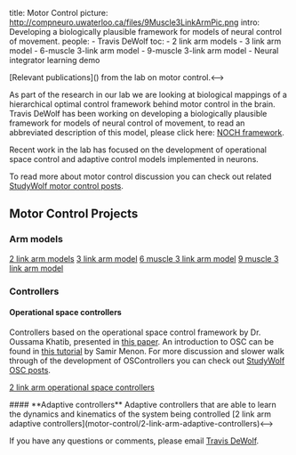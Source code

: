 title: Motor Control
picture: http://compneuro.uwaterloo.ca/files/9Muscle3LinkArmPic.png
intro: Developing a biologically plausible framework for models of neural control of movement.
people:
    - Travis DeWolf
toc:
    - 2 link arm models
    - 3 link arm model
    - 6-muscle 3-link arm model
    - 9-muscle 3-link arm model
    - Neural integrator learning demo

<!-->[Relevant publications]() from the lab on motor control.<-->

As part of the research in our lab we are looking at biological mappings of a hierarchical optimal control framework behind motor control in the brain. Travis DeWolf has been working on developing a biologically plausible framework for models of neural control of movement, to read an abbreviated description of this model, please click here: [NOCH framework](http://compneuro.uwaterloo.ca/files/NOCH-1.pdf).

Recent work in the lab has focused on the development of operational space control and adaptive control models implemented in neurons.

To read more about motor control discussion you can check out related [StudyWolf motor control posts](http://studywolf.wordpress.com/category/motor-control/).

## **Motor Control Projects**

### **Arm models**

[2 link arm models](motor-control/2-link-arm-models)
[3 link arm model](motor-control/3-link-arm-model)
[6 muscle 3 link arm model](motor-control/6-muscle-3-link-arm-model)
[9 muscle 3 link arm model](motor-control/9-muscle-3-link-arm-model)

### **Controllers**

#### **Operational space controllers**

Controllers based on the operational space control framework by Dr. Oussama Khatib, presented in [this paper](http://cs.stanford.edu/groups/manips/images/pdfs/Khatib_1987_IJRA.pdf). An introduction to OSC can be found in [this tutorial](http://www.stanford.edu/~smenon/code/rppbot/MathTutorial_01_RPPBot.htm) by Samir Menon. 
For more discussion and slower walk through of the development of OSControllers you can check out [StudyWolf OSC posts](http://studywolf.wordpress.com/category/robotics/).


[2 link arm operational space controllers](motor-control/2-link-arm-osc-controllers)

<!-->#### **Adaptive controllers**

Adaptive controllers that are able to learn the dynamics and kinematics of the system being controlled

[2 link arm adaptive controllers](motor-control/2-link-arm-adaptive-controllers)<-->

If you have any questions or comments, please email
[Travis DeWolf](http://compneuro.uwaterloo.ca/people/travis-dewolf.html).
